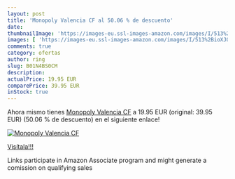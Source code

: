 ```yaml
---
layout: post
title: 'Monopoly Valencia CF al 50.06 % de descuento'
date: 
thumbnailImage: 'https://images-eu.ssl-images-amazon.com/images/I/513%2BioXJQ8L._SL200_.jpg'
images: [ 'https://images-eu.ssl-images-amazon.com/images/I/513%2BioXJQ8L._SL200_.jpg' ]
comments: true
category: ofertas
author: ring
slug: B01N4BS0CM
description:
actualPrice: 19.95 EUR
comparePrice: 39.95 EUR
inStock: true
---
```


Ahora mismo tienes [Monopoly Valencia CF](https://www.amazon.es/dp/B01N4BS0CM/?tag=tolees-21) a 19.95 EUR (original: 39.95 EUR) (50.06 %  de descuento) en el siguiente enlace!

[![Monopoly Valencia CF](https://images-eu.ssl-images-amazon.com/images/I/513%2BioXJQ8L._SL200_.jpg)](https://www.amazon.es/dp/B01N4BS0CM/?tag=tolees-21)

[Visítala!!!](https://www.amazon.es/dp/B01N4BS0CM/?tag=tolees-21)

Links participate in Amazon Associate program and might generate a comission on qualifying sales
